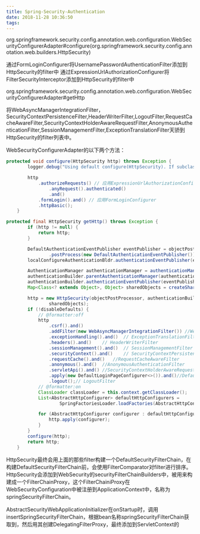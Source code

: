 ```yaml
---
title: Spring-Security-Authentication
date: 2018-11-28 10:36:50
tags:
---
```



org.springframework.security.config.annotation.web.configuration.WebSecurityConfigurerAdapter#configure(org.springframework.security.config.annotation.web.builders.HttpSecurity)

通过FormLoginConfigurer将UsernamePasswordAuthenticationFilter添加到HttpSecurity的filter中
通过ExpressionUrlAuthorizationConfigurer将FilterSecurityInterceptor添加到HttpSecurity的filter中

org.springframework.security.config.annotation.web.configuration.WebSecurityConfigurerAdapter#getHttp

将WebAsyncManagerIntegrationFilter，SecurityContextPersistenceFilter,HeaderWriterFilter,LogoutFilter,RequestCacheAwareFilter,SecurityContextHolderAwareRequestFilter,AnonymousAuthenticationFilter,SessionManagementFilter,ExceptionTranslationFilter天骄到HttpSecurity的filter列表中。


WebSecurityConfigurerAdapter的以下两个方法：

```Java
protected void configure(HttpSecurity http) throws Exception {
		logger.debug("Using default configure(HttpSecurity). If subclassed this will potentially override subclass configure(HttpSecurity).");

		http
			.authorizeRequests() // 应用ExpressionUrlAuthorizationConfigurer
				.anyRequest().authenticated()
				.and()
			.formLogin().and() // 应用FormLoginConfigurer
			.httpBasic();
	}
```

```Java
protected final HttpSecurity getHttp() throws Exception {
		if (http != null) {
			return http;
		}

		DefaultAuthenticationEventPublisher eventPublisher = objectPostProcessor
				.postProcess(new DefaultAuthenticationEventPublisher());
		localConfigureAuthenticationBldr.authenticationEventPublisher(eventPublisher);

		AuthenticationManager authenticationManager = authenticationManager();
		authenticationBuilder.parentAuthenticationManager(authenticationManager);
		authenticationBuilder.authenticationEventPublisher(eventPublisher);
		Map<Class<? extends Object>, Object> sharedObjects = createSharedObjects();

		http = new HttpSecurity(objectPostProcessor, authenticationBuilder,
				sharedObjects);
		if (!disableDefaults) {
			// @formatter:off
			http
				.csrf().and()
				.addFilter(new WebAsyncManagerIntegrationFilter()) //WebAsyncManagerIntegrationFilter
				.exceptionHandling().and()	// ExceptionTranslationFilter
				.headers().and()	// HeaderWriterFilter
				.sessionManagement().and()	// SessionManagementFilter
				.securityContext().and()	// SecurityContextPersistenceFilter
				.requestCache().and()	//RequestCacheAwareFilter
				.anonymous().and()	//AnonymousAuthenticationFilter
				.servletApi().and()	//SecurityContextHolderAwareRequestFilter
				.apply(new DefaultLoginPageConfigurer<>()).and()//DefaultLoginPageGeneratingFilter和DefaultLogoutPageGeneratingFilter
				.logout();// LogoutFilter
			// @formatter:on
			ClassLoader classLoader = this.context.getClassLoader();
			List<AbstractHttpConfigurer> defaultHttpConfigurers =
					SpringFactoriesLoader.loadFactories(AbstractHttpConfigurer.class, classLoader);

			for (AbstractHttpConfigurer configurer : defaultHttpConfigurers) {
				http.apply(configurer);
			}
		}
		configure(http);
		return http;
	}
```
HttpSecurity最终会用上面的那些filter构建一个DefaultSecurityFilterChain，在构建DefaultSecurityFilterChain前，会使用FilterComparator对filter进行排序。
HttpSecurity会添加到WebSecurity的securityFilterChainBuilders中，被用来构建成一个FilterChainProxy，这个FilterChainiProxy在WebSecurityConfiguration中被注册到ApplicationContext中，名称为springSecurityFilterChain。

AbstractSecurityWebApplicationInitializer在onStartup时，调用insertSpringSecurityFilterChain，根据bean名称springSecurityFilterChain获取到，然后用其创建DelegatingFilterProxy，最终添加到ServletContext的

